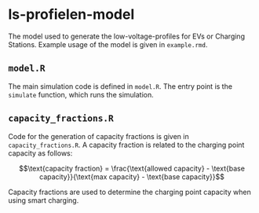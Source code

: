 # ls-profielen-model
The model used to generate the low-voltage-profiles for EVs or Charging Stations.
Example usage of the model is given in `example.rmd`.

## `model.R`
The main simulation code is defined in `model.R`.
The entry point is the `simulate` function, which runs the simulation.

## `capacity_fractions.R`
Code for the generation of capacity fractions is given in `capacity_fractions.R`.
A capacity fraction is related to the charging point capacity as follows:

$$\text{capacity fraction} = \frac{\text{allowed capacity} - \text{base capacity}}{\text{max capacity} - \text{base capacity}}$$

Capacity fractions are used to determine the charging point capacity when using smart charging.
